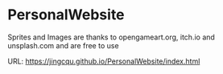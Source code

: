 # PersonalWebsite

Sprites and Images are thanks to opengameart.org, itch.io and unsplash.com and are free to use


URL: https://jingcqu.github.io/PersonalWebsite/index.html
